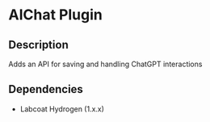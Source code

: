 # AIChat Plugin

## Description
Adds an API for saving and handling ChatGPT interactions

## Dependencies
- Labcoat Hydrogen (1.x.x)
